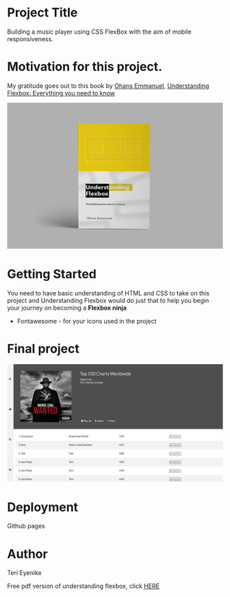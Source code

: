 # Project Title

Building a music player using CSS FlexBox with the aim of mobile responsiveness.


# Motivation for this project.

My gratitude goes out to this book by [Ohans Emmanuel](https://medium.com/@ohansemmanuel), [Understanding Flexbox: Everything you need to know](https://www.freecodecamp.org/news/understanding-flexbox-everything-you-need-to-know-b4013d4dc9af/)

![Image](./UI/img/understanding-Flexbox.png)

# Getting Started

You need to have basic understanding of HTML and CSS to take on this project and Understanding Flexbox would do just that to help you begin your journey on becoming a __Flexbox ninja__

* Fontawesome - for your icons used in the project

# Final project

![image](./UI/img/musik.png)

# Deployment

Github pages


# Author

Teri Eyenike

Free pdf version of understanding flexbox, click [HERE](https://ohansemmanuel.github.io/uf_download.html)